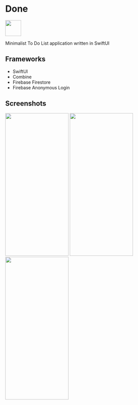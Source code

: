 
# Done
<img src="https://oguzkr.com/oguz-images/1024-modified.png" width="50" height="50">

Minimalist To Do List application written in SwiftUI


## Frameworks 

- SwiftUI
- Combine
- Firebase Firestore
- Firebase Anonymous Login

## Screenshots
<div>
<img src="https://oguzkr.com/oguz-images/DoneApp-651.png" width="200" height="450">
<img src="https://oguzkr.com/oguz-images/DoneApp-652.png" width="200" height="450">
<img src="https://oguzkr.com/oguz-images/DoneApp-653.png" width="200" height="450">
</div>
